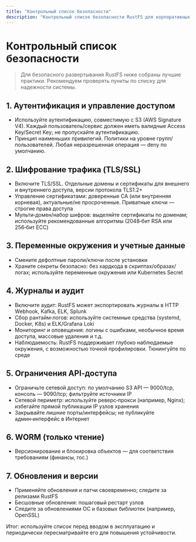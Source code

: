 ```yaml
---
title: "Контрольный список безопасности"
description: "Контрольный список безопасности RustFS для корпоративных внедрений"
---
```


# Контрольный список безопасности

> Для безопасного развертывания RustFS ниже собраны лучшие практики. Рекомендуем проверять пункты по списку для надежности системы.

## 1. Аутентификация и управление доступом
- Используйте аутентификацию, совместимую с S3 (AWS Signature V4). Каждый пользователь/сервис должен иметь валидные Access Key/Secret Key; не пропускайте аутентификацию.
- Принцип наименьших привилегий. Политики на уровне групп/пользователей. Любая неразрешенная операция — deny по умолчанию.

## 2. Шифрование трафика (TLS/SSL)
- Включите TLS/SSL. Отдельные домены и сертификаты для внешнего и внутреннего доступа, версии протокола TLS1.2+
- Управление сертификатами: доверенные CA (или внутренняя корневая), актуальные/не просроченные. Приватные ключи — строгие права доступа
- Мульти‑домен/набор шифров: выделяйте сертификаты по доменам; используйте рекомендованные алгоритмы (2048‑бит RSA или 256‑бит ECC)

## 3. Переменные окружения и учетные данные
- Смените дефолтные пароли/ключи после установки
- Храните секреты безопасно: без хардкода в скриптах/образах/логах; используйте переменные окружения или Kubernetes Secret

## 4. Журналы и аудит
- Включите аудит: RustFS может экспортировать журналы в HTTP Webhook, Kafka, ELK, Splunk
- Сбор рантайм‑логов: используйте системные средства (systemd, Docker, K8s) и ELK/Grafana Loki
- Мониторинг и оповещения: логины с ошибками, необычное время доступа, массовые удаления и т.д.
- Наблюдаемость: RustFS поддерживает глубоко наблюдаемые окружения, с возможностью точной профилировки. Тюнингуйте по среде

## 5. Ограничения API‑доступа
- Ограничьте сетевой доступ: по умолчанию S3 API — 9000/tcp, консоль — 9090/tcp; фильтруйте источники IP
- Сетевой периметр: используйте реверс‑прокси (например, Nginx); избегайте прямой публикации IP узлов хранения
- Закрывайте лишние порты/интерфейсы; не публикуйте админ‑интерфейс в Интернет

## 6. WORM (только чтение)
- Версионирование и блокировка объектов — для соответствия требованиям (финансы, гос.)

## 7. Обновления и версии
- Применяйте обновления и патчи своевременно; следите за релизами RustFS
- Бесшовные обновления: пошаговый рестарт узлов
- Следите за обновлениями ОС и базовых библиотек (например, OpenSSL)

Итог: используйте список перед вводом в эксплуатацию и периодически пересматривайте его для повышения устойчивости.

